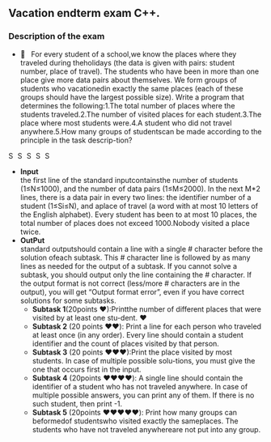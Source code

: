 
<h2> Vacation endterm exam C++.</h2>

<h3>Description of the exam  </h3>

- 🤔 &nbsp;
For every student of a school,we know the places where they traveled during theholidays (the data is given with pairs: student number, place of travel). The students who have been in more than one place give more data pairs about themselves. We form groups of students who vacationedin exactly the same places (each of these groups should have the largest possible size). Write a program that determines the following:1.The total number of places where the students traveled.2.The number of visited places for each student.3.The place where most students were.4.A student who did not travel anywhere.5.How many groups of studentscan be made according to the principle in the task descrip-tion?

<a href="https://www.linkedin.com/in/kazi-amit-hasan/">
  <img align="left" alt="Shuvo's Linkdein" width="15px" src="https://cdn.jsdelivr.net/npm/simple-icons@v3/icons/linkedin.svg" />
</a>
<a href="https://github.com/AmitHasanShuvo">
  <img align="left" alt="Shuvo's Github" width="15px" src="https://cdn.jsdelivr.net/npm/simple-icons@v3/icons/github.svg" />
</a>
<a href="https://www.youtube.com/channel/UCES_2FWYQbgyikzxCQ_oOVQ?view_as=subscriber">
  <img align="left" alt="Shuvo's YouTube" width="15px" src="https://cdn.jsdelivr.net/npm/simple-icons@3.2.0/icons/youtube.svg" />
</a>

<a href="https://www.kaggle.com/amithasanshuvo">
  <img align="left" alt="Shuvo's Kaggle" width="15px" src="https://cdn.jsdelivr.net/npm/simple-icons@3.1.0/icons/kaggle.svg" />
</a>
<a href="https://www.researchgate.net/profile/Kazi_Amit_Hasan">
  <img align="left" alt="Shuvo's Kaggle" width="15px" src="https://cdn.jsdelivr.net/npm/simple-icons@3.2.0/icons/researchgate.svg" />
</a>
<br />



- ****Input**** <br>
the first line of the standard inputcontainsthe number of students (1≤N≤1000), and the number of data pairs (1≤M≤2000). In the next M*2 lines, there is a data pair in every two lines: the identifier number of a student (1≤Si≤N), and aplace of travel (a word with at most 10 letters of the English alphabet). Every student has been to at most 10 places, the total number of places does not exceed 1000.Nobody visited a place twice.
- ****OutPut**** <br> 
standard outputshould contain a line with a single # character before the solution ofeach subtask. This # character line is followed by as many lines as needed for the output of a subtask. If you cannot solve a subtask, you should output only the line containing the # character. If the output format is not correct (less/more # characters are in the output), you will get “Output format error”, even if you have correct solutions for some subtasks.
	- **Subtask 1**(20points ❤️):Printthe number of different places that were visited by at least one stu-dent. ❤️
	- **Subtask 2** (20 points ❤️❤️): Print a line for each person who traveled at least once (in any order). Every line should contain a student identifier and the count of places visited by that person.
	- **Subtask 3** (20 points ❤️❤️❤️):Print the place visited by most students. In case of multiple possible solu-tions, you must give the one that occurs first in the input.
  - **Subtask 4** (20points ❤️❤️❤️❤️): A single line should contain the identifier of a student who has not traveled anywhere.  In  case  of  multiple  possible  answers,  you  can  print  any  of  them.  If  there  is  no  such student, then print -1.
  - **Subtask 5** (20points ❤️❤️❤️❤️❤️): Print how many groups can beformedof studentswho visited exactly the sameplaces. The students who have not traveled anywhereare not put into any group.

